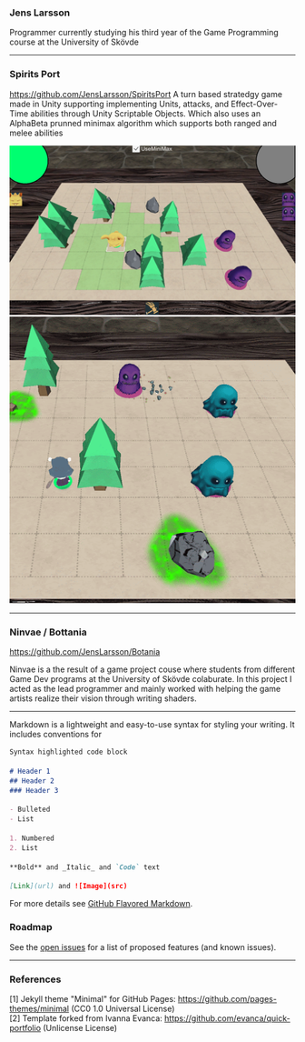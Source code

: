 ### Jens Larsson
Programmer currently studying his third year of the Game Programming course at the University of Skövde
___

### Spirits Port 
https://github.com/JensLarsson/SpiritsPort
A turn based stratedgy game made in Unity supporting implementing Units, attacks, and Effect-Over-Time abilities through Unity Scriptable Objects. Which also uses an AlphaBeta prunned minimax algorithm which supports both ranged and melee abilities

<img src="images/SpiritsPort.png?raw=true"/>
<img src="images/SpiritsPort01.gif?raw=true"/>

___
### Ninvae / Bottania
https://github.com/JensLarsson/Botania

Ninvae is a the result of a game project couse where students from different Game Dev programs at the University of Skövde colaburate.
In this project I acted as the lead programmer and mainly worked with helping the game artists realize their vision through writing shaders.


___



Markdown is a lightweight and easy-to-use syntax for styling your writing. It includes conventions for

```markdown
Syntax highlighted code block

# Header 1
## Header 2
### Header 3

- Bulleted
- List

1. Numbered
2. List

**Bold** and _Italic_ and `Code` text

[Link](url) and ![Image](src)
```

For more details see [GitHub Flavored Markdown](https://guides.github.com/features/mastering-markdown/).

### Roadmap

See the [open issues](https://github.com/evanca/machine-learning_optimizing-app-offers-with-starbucks/issues) for a list of proposed features (and known issues).
___

### References

[1] Jekyll theme "Minimal" for GitHub Pages: https://github.com/pages-themes/minimal (CC0 1.0 Universal License)
<br>[2] Template forked from Ivanna Evanca: https://github.com/evanca/quick-portfolio (Unlicense License)




